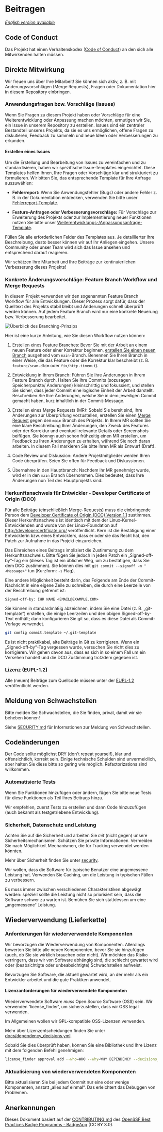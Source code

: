 # Beitragen

_[English version available](./CONTRIBUTING-en.md)_

## Code of Conduct

Das Projekt hat einen Verhaltenskodex ([Code of Conduct](CODE_OF_CONDUCT.md))
an den sich alle Mitwirkenden halten müssen.

## Direkte Mitwirkung

Wir freuen uns über Ihre Mitarbeit! Sie können sich aktiv, z. B. mit Änderungsvorschlägen (Merge Requests), Fragen oder Dokumentation hier in diesem Repository einbringen.

### Anwendungsfragen bzw. Vorschläge (Issues)

Wenn Sie Fragen zu diesem Projekt haben oder Vorschläge für eine Weiterentwicklung oder Anpassung machen möchten, ermutigen wir Sie, ein Issue in unserem Repository zu erstellen. Issues sind ein zentraler Bestandteil unseres Projekts, da sie es uns ermöglichen, offene Fragen zu diskutieren, Feedback zu sammeln und neue Ideen oder Verbesserungen zu erkunden.

#### Erstellen eines Issues

Um die Erstellung und Bearbeitung von Issues zu vereinfachen und zu standardisieren, haben wir spezifische Issue-Templates eingerichtet. Diese Templates helfen Ihnen, Ihre Fragen oder Vorschläge klar und strukturiert zu formulieren. Wir bitten Sie, das entsprechende Template für Ihre Anfrage auszuwählen:

- **Fehlerreport:** Wenn Sie Anwendungsfehler (Bugs) oder andere Fehler z. B. in der Dokumentation entdecken, verwenden Sie bitte unser [Fehlerreport-Template](https://gitlab.opencode.de/bmi/ozg-rahmenarchitektur/ozgsec/ozgsec-web-frontend/-/issues/new?issuable_template=bug).

- **Feature-Anfragen oder Verbesserungsvorschläge:** Für Vorschläge zur Erweiterung des Projekts oder zur Implementierung neuer Funktionen nutzen Sie bitte unser [Weiterentwicklungs-/Anpassungsanfrage-Template](https://gitlab.opencode.de/bmi/ozg-rahmenarchitektur/ozgsec/ozgsec-web-frontend/-/issues/new?issuable_template=feature).

Füllen Sie alle erforderlichen Felder des Templates aus. Je detaillierter Ihre Beschreibung, desto besser können wir auf Ihr Anliegen eingehen. Unsere Community oder unser Team wird sich das Issue ansehen und entsprechend darauf reagieren.

Wir schätzen Ihre Mitarbeit und Ihre Beiträge zur kontinuierlichen Verbesserung dieses Projekts!

### Konkrete Änderungsvorschläge: Feature Branch Workflow und Merge Requests

In diesem Projekt verwenden wir den sogenannten Feature Branch Workflow für alle Entwicklungen. Dieser Prozess sorgt dafür, dass der Quelltext des Projekts stabil bleibt und Änderungen schnell überprüft werden können. Auf jedem Feature Branch wird nur eine konkrete Neuerung bzw. Verbesserung bearbeitet. 

![Überblick des Branching-Prinzips](./assets/Branching.png)

Hier ist eine kurze Anleitung, wie Sie diesen Workflow nutzen können:

1. Erstellen eines Feature Branches: Bevor Sie mit der Arbeit an einem neuen Feature oder einer Korrektur beginnen, [erstellen Sie einen neuen Branch](https://gitlab.opencode.de/bmi/ozg-rahmenarchitektur/ozgsec/ozgsec-web-frontend/-/branches/new) ausgehend vom `main`-Branch. Benennen Sie Ihren Branch in einer Weise, die das Feature oder die Korrektur klar beschreibt (z. B. `feature/scan-dkim` oder `fix/http-timeout`).

2. Entwicklung in Ihrem Branch: Führen Sie Ihre Änderungen in Ihrem Feature Branch durch. Halten Sie Ihre Commits (sozusagen Speicherpunkte/ Änderungen) kleinschrittig und fokussiert, und stellen Sie sicher, dass jeder Commit eine logische Einheit der Arbeit darstellt. Beschreiben Sie Ihre Änderungen, welche Sie in dem jeweiligen Commit gemacht haben, kurz inhaltlich in der Commit-Message. 

3. Erstellen eines Merge Requests (MR): Sobald Sie bereit sind, Ihre Änderungen zur Überprüfung vorzustellen, erstellen Sie einen [Merge Request](https://gitlab.opencode.de/bmi/ozg-rahmenarchitektur/ozgsec/ozgsec-web-frontend/-/merge_requests/new) gegen den `main` Branch des Projekts. In Ihrem MR sollten Sie eine klare Beschreibung Ihrer Änderungen, den Zweck des Features oder der Korrektur und eventuell relevante Details oder Screenshots beifügen. Sie können auch schon frühzeitig einen MR erstellen, um Feedback zu Ihren Änderungen zu erhalten, während Sie noch daran arbeiten. In diesem Fall markieren Sie bitte Ihren MR als Entwurf (Draft).

4. Code Review und Diskussion: Andere Projektmitglieder werden Ihren Code überprüfen. Seien Sie offen für Feedback und Diskussionen.

5. Übernahme in den Hauptbranch: Nachdem Ihr MR genehmigt wurde, wird er in den `main` Branch übernommen. Dies bedeutet, dass Ihre Änderungen nun Teil des Hauptprojekts sind.

### Herkunftsnachweis für Entwickler - Developer Certificate of Origin (DCO)

Für alle Beiträge (einschließlich Merge-Requests) muss die einbringende Person dem [Developer Certificate of Origin (DCO) Version 1.1](./docs/dco.txt) zustimmen. Dieser Herkunftsnachweis ist identisch mit dem der Linux-Kernel-Entwicklenden und wurde von der Linux-Foundation auf <http://developercertificate.org/> veröffentlicht. Kern ist die Bestätigung einer Entwicklerin bzw. eines Entwicklers, dass er oder sie das Recht hat, den Patch zur Aufnahme in das Projekt einzureichen.

Das Einreichen eines Beitrags impliziert die Zustimmung zu dem Herkunftsnachweis. Bitte fügen Sie jedoch in jeden Patch ein „Signed-off-by“-Tag ein (dieses Tag ist ein üblicher Weg, um zu bestätigen, dass Sie dem DCO zustimmen). Sie können dies mit `git commit --signoff -m "<Message>"` tun (Kurzform: `-s` Flag).

Eine andere Möglichkeit besteht darin, das Folgende am Ende der Commit-Nachricht in eine eigene Zeile zu schreiben, die durch eine Leerzeile von der Beschreibung getrennt ist:

````text
Signed-off-by: IHR NAME <EMAIL@EXAMPLE.COM>
````

Sie können in standardmäßig abzeichnen, indem Sie eine Datei (z. B. „git-template“) erstellen, die einige Leerzeilen und den obigen Signed-off-by-Text enthält;
dann konfigurieren Sie git so, dass es diese Datei als Commit-Vorlage verwendet.

````sh
git config commit.template ~/.git-template
````

Es ist nicht praktikabel, alte Beiträge in Git zu korrigieren. Wenn ein „Signed-off-by“-Tag vergessen wurde, versuchen Sie nicht dies zu korrigieren. Wir gehen davon aus, dass es sich in so einem Fall um ein Versehen handelt und die DCO Zustimmung trotzdem gegeben ist.

### Lizenz (EUPL-1.2)

Alle (neuen) Beiträge zum Quellcode müssen
unter der [EUPL-1.2](./LICENSE) veröffentlicht werden.

## Meldung von Schwachstellen

Bitte melden Sie Schwachstellen, die Sie finden, privat, damit wir sie beheben können!

Siehe [SECURITY.md](./SECURITY.md) für Informationen zur Meldung von Schwachstellen.

## Codeänderungen

Der Code sollte möglichst DRY (don't repeat yourself), klar und offensichtlich, korrekt sein. Einige technische Schulden sind unvermeidlich, aber halten Sie diese bitte so gering wie möglich.
Refactorizations sind willkommen.

### Automatisierte Tests

Wenn Sie Funktionen hinzufügen oder ändern, fügen Sie bitte neue Tests für diese Funktionen als Teil Ihres Beitrags hinzu.

Wir empfehlen, zuerst Tests zu erstellen und dann Code hinzuzufügen (auch bekannt als testgetriebene Entwicklung).

### Sicherheit, Datenschutz und Leistung

Achten Sie auf die Sicherheit und arbeiten Sie *mit* (nicht gegen) unsere Sicherheitsmechanismen. Schützen Sie private Informationen. Vermeiden Sie nach Möglichkeit Mechanismen, die für Tracking verwendet werden könnten.

Mehr über Sicherheit finden Sie unter [security](./SECURITY.md).

Wir wollen, dass die Software für typische Benutzer eine angemessene Leistung hat. Verwenden Sie Caching, um die Leistung in typischen Fällen zu verbessern.

Es muss immer zwischen verschiedenen Charakteristiken abgewägt werden: speziell sollte die Leistung nicht so priorisiert sein, dass die Software schwer zu warten ist. Bemühen Sie sich stattdessen um eine „angemessene“ Leistung.

## Wiederverwendung (Lieferkette)

### Anforderungen für wiederverwendete Komponenten

Wir bevorzugen die Wiederverwendung von Komponenten. Allerdings bewerten Sie bitte alle neuen Komponenten, bevor Sie sie hinzufügen (auch, ob Sie sie wirklich brauchen oder nicht). Wir möchten das Risiko verringern, dass wir von Software abhängig sind, die schlecht gewartet wird oder (beabsichtigte oder unbeabsichtigte) Schwachstellen aufweist.

Bevorzugen Sie Software, die aktuell gewartet wird, an der mehr als ein Entwickler arbeitet und die gute Praktiken anwendet.

#### Lizenzanforderungen für wiederverwendete Komponenten

Wiederverwendete Software *muss* Open Source Software (OSS) sein. Wir verwenden 'license_finder', um sicherzustellen, dass wir OSS legal verwenden.

Im Allgemeinen wollen wir GPL-kompatible OSS-Lizenzen verwenden.

Mehr über Lizenzentscheidungen finden Sie unter [docs/dependency_decisions.yml](./docs/dependency_decisions.yml).

Sobald Sie dies überprüft haben, können Sie eine Bibliothek und Ihre Lizenz mit dem folgenden Befehl genehmigen:

````sh
license_finder approval add --who=WHO --why=WHY DEPENDENCY --decisions_file ./docs/dependency_decisions.yml
````

### Aktualisierung von wiederverwendeten Komponenten

Bitte aktualisieren Sie bei jedem Commit nur eine oder wenige Komponenten, anstatt „alles auf einmal“. Das erleichtert das Debuggen von Problemen.

## Anerkennungen

Dieses Dokument basiert auf der [CONTRIBUTING.md](https://github.com/coreinfrastructure/best-practices-badge/blob/main/CONTRIBUTING.md) des [OpenSSF Best Practices Badge Programms - BadgeApp](https://www.bestpractices.dev/en) (CC BY 3.0).
